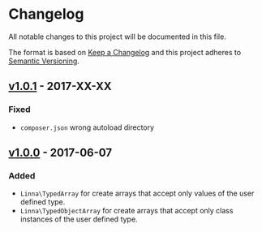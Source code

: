 
# Changelog

All notable changes to this project will be documented in this file.

The format is based on [Keep a Changelog](http://keepachangelog.com/) 
and this project adheres to [Semantic Versioning](http://semver.org/).

## [v1.0.1](https://github.com/s3b4stian/linna-array/compare/v1.0.0...v1.0.1) - 2017-XX-XX

### Fixed
* `composer.json` wrong autoload directory

## [v1.0.0](https://github.com/s3b4stian/linna-array/compare/v1.0.0...master) - 2017-06-07

### Added
* `Linna\TypedArray` for create arrays that accept only values of the user defined type.
* `Linna\TypedObjectArray` for create arrays that accept only class instances of the user defined type.
